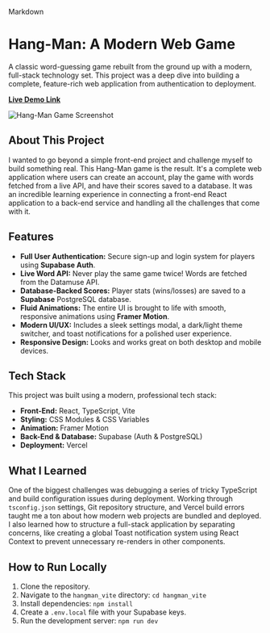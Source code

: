Markdown

# Hang-Man: A Modern Web Game

A classic word-guessing game rebuilt from the ground up with a modern, full-stack technology set. This project was a deep dive into building a complete, feature-rich web application from authentication to deployment.

**[Live Demo Link](https://vercel.com/zaids-projects-3654809a/hangman-react-project/8oFgSAa83sCKCEnRtF785BV9j73C)**

![Hang-Man Game Screenshot](https://i.imgur.com/KLSKkjj.png) 
## About This Project

I wanted to go beyond a simple front-end project and challenge myself to build something real. This Hang-Man game is the result. It's a complete web application where users can create an account, play the game with words fetched from a live API, and have their scores saved to a database. It was an incredible learning experience in connecting a front-end React application to a back-end service and handling all the challenges that come with it.

## Features

* **Full User Authentication:** Secure sign-up and login system for players using **Supabase Auth**.
* **Live Word API:** Never play the same game twice! Words are fetched from the Datamuse API.
* **Database-Backed Scores:** Player stats (wins/losses) are saved to a **Supabase** PostgreSQL database.
* **Fluid Animations:** The entire UI is brought to life with smooth, responsive animations using **Framer Motion**.
* **Modern UI/UX:** Includes a sleek settings modal, a dark/light theme switcher, and toast notifications for a polished user experience.
* **Responsive Design:** Looks and works great on both desktop and mobile devices.

## Tech Stack

This project was built using a modern, professional tech stack:

* **Front-End:** React, TypeScript, Vite
* **Styling:** CSS Modules & CSS Variables
* **Animation:** Framer Motion
* **Back-End & Database:** Supabase (Auth & PostgreSQL)
* **Deployment:** Vercel

## What I Learned

One of the biggest challenges was debugging a series of tricky TypeScript and build configuration issues during deployment. Working through `tsconfig.json` settings, Git repository structure, and Vercel build errors taught me a ton about how modern web projects are bundled and deployed. I also learned how to structure a full-stack application by separating concerns, like creating a global Toast notification system using React Context to prevent unnecessary re-renders in other components.

## How to Run Locally

1.  Clone the repository.
2.  Navigate to the `hangman_vite` directory: `cd hangman_vite`
3.  Install dependencies: `npm install`
4.  Create a `.env.local` file with your Supabase keys.
5.  Run the development server: `npm run dev`